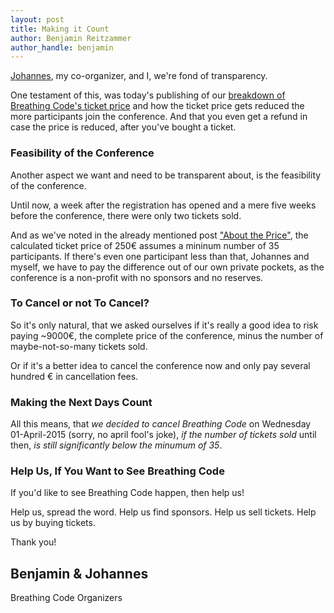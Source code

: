 ```yaml
---
layout: post
title: Making it Count
author: Benjamin Reitzammer
author_handle: benjamin
---
```


[Johannes](https://twitter.com/johanneslink), my co-organizer, and I, we're fond
of transparency.

One testament of this, was today's publishing of our [breakdown of Breathing
Code's ticket price](/2015/03/27/about-the-price.html) and how the ticket price
gets reduced the more participants join the conference. And that you even get a
refund in case the price is reduced, after you've bought a ticket.


### Feasibility of the Conference

Another aspect we want and need to be transparent about, is the feasibility of
the conference.

Until now, a week after the registration has opened and a mere five weeks before
the conference, there were only two tickets sold. 

And as we've noted in the already mentioned post ["About the
Price"](/2015/03/27/about-the-price.html), the calculated ticket price of 250€
assumes a mininum number of 35 participants. If there's even one participant
less than that, Johannes and myself, we have to pay the difference out of our
own private pockets, as the conference is a non-profit with no sponsors and no
reserves.


### To Cancel or not To Cancel?

So it's only natural, that we asked ourselves if it's really a good idea to risk
paying ~9000€, the complete price of the conference, minus the number of
maybe-not-so-many tickets sold.

Or if it's a better idea to cancel the conference now and only pay several
hundred € in cancellation fees.


### Making the Next Days Count

All this means, that *we decided to cancel Breathing Code* on Wednesday
01-April-2015 (sorry, no april fool's joke), *if the number of tickets sold* until
then, *is still significantly below the minumum of 35*.


### Help Us, If You Want to See Breathing Code

If you'd like to see Breathing Code happen, then help us!

Help us, spread the word. Help us find sponsors. Help us sell tickets. Help us
by buying tickets.

Thank you!

Benjamin & Johannes  
 --  
Breathing Code Organizers

